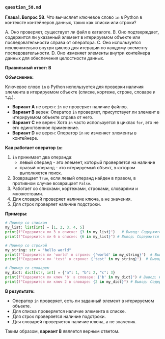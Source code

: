 
### `question_58.md`

**Глава1. Вопрос 58.** Что вычисляет ключевое слово `in` в Python в контексте контейнеров данных, таких как списки или строки?

A. Оно проверяет, существует ли файл в каталоге.
B. Оно подтверждает, содержится ли указанный элемент в итерируемом объекте или последовательности справа от оператора.
C. Оно используется исключительно внутри циклов для итерации по каждому элементу последовательности.
D. Оно изменяет элементы внутри контейнера данных для обеспечения целостности данных.

**Правильный ответ: B**

**Объяснение:**

Ключевое слово `in` в Python используется для проверки наличия элемента в итерируемом объекте (списке, кортеже, строке, словаре и т.д.).

*   **Вариант A** не верен: `in` не проверяет наличие файлов.
*   **Вариант B** верен: Оператор `in` проверяет, присутствует ли элемент в итерируемом объекте справа от него.
*   **Вариант C** не верен: Хотя `in` часто используется в циклах `for`, это не его единственное применение.
*   **Вариант D** не верен: Оператор `in` не изменяет элементы в контейнере.

**Как работает оператор `in`:**

1.  `in` принимает два операнда:
    *   левый операнд - это элемент, который проверяется на наличие
    *   правый операнд - это итерируемый объект, в котором выполняется поиск.
2.  Возвращает `True`, если левый операнд найден в правом, в противном случае возвращает `False`.
3.  Работает со списками, кортежами, строками, словарями и множествами.
4.  Для словарей проверяет наличие ключа, а не значения.
5.   Для строк проверяет наличие подстроки.

**Примеры:**

```python
# Пример со списком
my_list: list[int] = [1, 2, 3, 4, 5]
print(f"Содержится ли 3 в списке: {3 in my_list}")   # Вывод: Содержится ли 3 в списке: True
print(f"Содержится ли 6 в списке: {6 in my_list}") # Вывод: Содержится ли 6 в списке: False

# Пример со строкой
my_string: str = "hello world"
print(f"Содержится ли 'world' в строке: {'world' in my_string}")  # Вывод: Содержится ли 'world' в строке: True
print(f"Содержится ли 'test' в строке: {'test' in my_string}")  # Вывод: Содержится ли 'test' в строке: False

# Пример со словарем
my_dict: dict[str, int] = {"a": 1, "b": 2, "c": 3}
print(f"Содержится ли ключ 'b' в словаре: {'b' in my_dict}") # Вывод: Содержится ли ключ 'b' в словаре: True
print(f"Содержится ли ключ 2 в словаре: {2 in my_dict}") # Вывод: Содержится ли ключ 2 в словаре: False
```
**В результате:**
*  Оператор `in` проверяет, есть ли заданный элемент в итерируемом объекте.
*  Для списка проверяется наличие элемента в списке.
*  Для строк проверяется наличие подстроки.
* Для словарей проверяется наличие ключа, а не значения.

Таким образом, **вариант B** является верным ответом.

